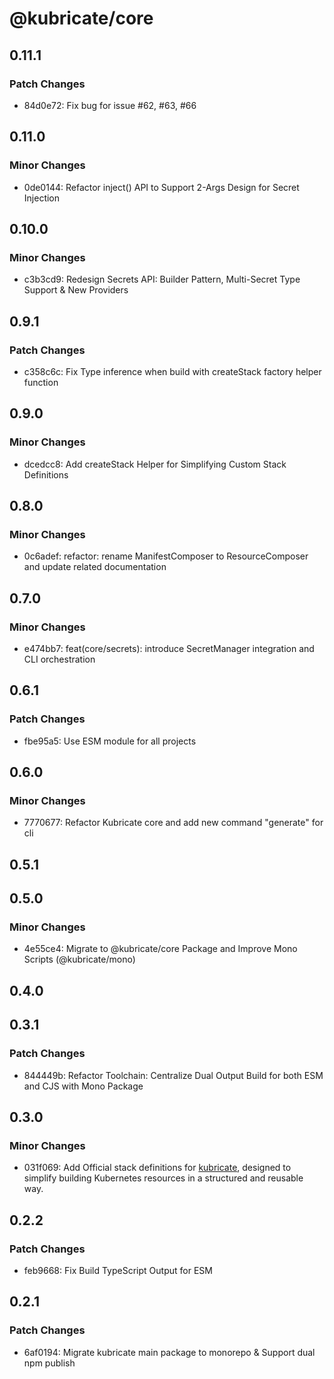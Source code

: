 # @kubricate/core

## 0.11.1

### Patch Changes

- 84d0e72: Fix bug for issue #62, #63, #66

## 0.11.0

### Minor Changes

- 0de0144: Refactor inject() API to Support 2-Args Design for Secret Injection

## 0.10.0

### Minor Changes

- c3b3cd9: Redesign Secrets API: Builder Pattern, Multi-Secret Type Support & New Providers

## 0.9.1

### Patch Changes

- c358c6c: Fix Type inference when build with createStack factory helper function

## 0.9.0

### Minor Changes

- dcedcc8: Add createStack Helper for Simplifying Custom Stack Definitions

## 0.8.0

### Minor Changes

- 0c6adef: refactor: rename ManifestComposer to ResourceComposer and update related documentation

## 0.7.0

### Minor Changes

- e474bb7: feat(core/secrets): introduce SecretManager integration and CLI orchestration

## 0.6.1

### Patch Changes

- fbe95a5: Use ESM module for all projects

## 0.6.0

### Minor Changes

- 7770677: Refactor Kubricate core and add new command "generate" for cli

## 0.5.1

## 0.5.0

### Minor Changes

- 4e55ce4: Migrate to @kubricate/core Package and Improve Mono Scripts (@kubricate/mono)

## 0.4.0

## 0.3.1

### Patch Changes

- 844449b: Refactor Toolchain: Centralize Dual Output Build for both ESM and CJS with Mono Package

## 0.3.0

### Minor Changes

- 031f069: Add Official stack definitions for [kubricate](https://github.com/thaitype/kubricate), designed to simplify building Kubernetes resources in a structured and reusable way.

## 0.2.2

### Patch Changes

- feb9668: Fix Build TypeScript Output for ESM

## 0.2.1

### Patch Changes

- 6af0194: Migrate kubricate main package to monorepo & Support dual npm publish
